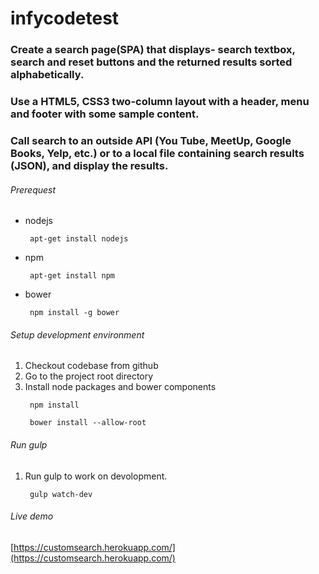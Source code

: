 # infycodetest



### Create a search page(SPA) that displays- search textbox, search and reset buttons and the returned results sorted alphabetically.
### Use a HTML5, CSS3 two-column layout with a header, menu and footer with some sample content.
### Call search to an outside API (You Tube, MeetUp, Google Books, Yelp, etc.) or to a local file containing search results (JSON), and display the results.


###### Prerequest

* nodejs 
	<pre><code> apt-get install nodejs</code></pre>
* npm
	<pre><code> apt-get install npm</code></pre>
* bower
	<pre><code> npm install -g bower</code></pre>
	
###### Setup development environment 

1. Checkout codebase from github
2. Go to the project root directory
3. Install node packages and bower components
	<pre><code> npm install</code></pre>
	<pre><code> bower install --allow-root</code></pre>

###### Run gulp
1. Run gulp to work on devolopment.
	<pre><code> gulp watch-dev</code></pre>

###### Live demo 
[https://customsearch.herokuapp.com/](https://customsearch.herokuapp.com/)

